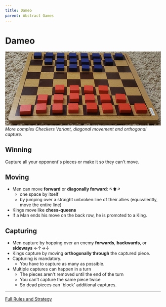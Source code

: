 ```yaml
---
title: Dameo
parent: Abstract Games
---
```




# Dameo

![Setup your pieces by placing them in a trapezoid on the first three rows of your board.](abstract-dameo.jpg)  
*More complex Checkers Variant, diagonal movement and orthogonal capture.*


## Winning
Capture all your opponent's pieces or make it so they can't move.

## Moving

- Men can move **forward** or **diagonally forward**: ↖⬆↗
    - one space by itself
    - by jumping over a straight  unbroken line of their allies (equivalently, move the entire line)
- Kings move like **chess-queens**
- If a Man ends his move on the back row, he is promoted to a King.

## Capturing

- Men capture by hopping over an enemy **forwards**, **backwards**, or **sideways** ←↑→↓
- Kings capture by moving **orthogonally through** the captured piece.
- Capturing is mandatory. 
    - You have to capture as many as possible.
- Multiple captures can happen in a turn
    - The pieces aren't removed until the end of the turn
    - You can't capture the same piece twice
    - So dead pieces can 'block' additional captures.

---

[Full Rules and Strategy](https://mindsports.nl/index.php/arena/dameo)